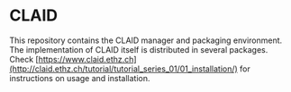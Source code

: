 # CLAID
This repository contains the CLAID manager and packaging environment. The implementation of CLAID itself is distributed in several packages.
Check [https://www.claid.ethz.ch](http://claid.ethz.ch/tutorial/tutorial_series_01/01_installation/) for instructions on usage and installation.

